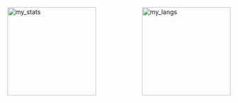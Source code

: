 <img alt="my_stats" align="left" height=200 width=200 src="https://github-readme-stats.vercel.app/api?username=tokgozkerem&show_icons=true&theme=tokyonight" />
<img alt="my_langs" align="right" height=200 width=200 src="https://github-readme-stats.vercel.app/api/top-langs/?username=tokgozkerem&layout=compact" />
